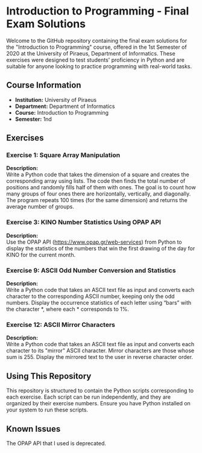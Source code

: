 # Introduction to Programming - Final Exam Solutions

Welcome to the GitHub repository containing the final exam solutions for the "Introduction to Programming" course, offered in the 1st Semester of 2020 at the University of Piraeus, Department of Informatics. These exercises were designed to test students' proficiency in Python and are suitable for anyone looking to practice programming with real-world tasks.

## Course Information
- **Institution:** University of Piraeus
- **Department:** Department of Informatics
- **Course:** Introduction to Programming
- **Semester:** 1nd

## Exercises

### Exercise 1: Square Array Manipulation
**Description:**  
Write a Python code that takes the dimension of a square and creates the corresponding array using lists. The code then finds the total number of positions and randomly fills half of them with ones. The goal is to count how many groups of four ones there are horizontally, vertically, and diagonally. The program repeats 100 times (for the same dimension) and returns the average number of groups.

### Exercise 3: KINO Number Statistics Using OPAP API
**Description:**  
Use the OPAP API (https://www.opap.gr/web-services) from Python to display the statistics of the numbers that win the first drawing of the day for KINO for the current month.

### Exercise 9: ASCII Odd Number Conversion and Statistics
**Description:**  
Write a Python code that takes an ASCII text file as input and converts each character to the corresponding ASCII number, keeping only the odd numbers. Display the occurrence statistics of each letter using “bars” with the character \*, where each \* corresponds to 1%.

### Exercise 12: ASCII Mirror Characters
**Description:**  
Write a Python code that takes an ASCII text file as input and converts each character to its "mirror" ASCII character. Mirror characters are those whose sum is 255. Display the mirrored text to the user in reverse character order.

## Using This Repository
This repository is structured to contain the Python scripts corresponding to each exercise. Each script can be run independently, and they are organized by their exercise numbers. Ensure you have Python installed on your system to run these scripts.

## Known Issues
The OPAP API that I used is deprecated.
